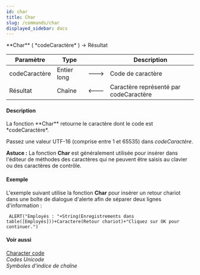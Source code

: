 ```yaml
---
id: char
title: Char
slug: /commands/char
displayed_sidebar: docs
---
```


<!--REF #_command_.Char.Syntax-->**Char** ( *codeCaractère* ) -> Résultat<!-- END REF-->
<!--REF #_command_.Char.Params-->
| Paramètre | Type |  | Description |
| --- | --- | --- | --- |
| codeCaractère | Entier long | &#x1F852; | Code de caractère |
| Résultat | Chaîne | &#x1F850; | Caractère représenté par codeCaractère |

<!-- END REF-->

#### Description 

<!--REF #_command_.Char.Summary-->La fonction **Char** retourne le caractère dont le code est *codeCaractère*.<!-- END REF-->

Passez une valeur UTF-16 (comprise entre 1 et 65535) dans *codeCaractère*.

**Astuce :** La fonction **Char** est généralement utilisée pour insérer dans l'éditeur de méthodes des caractères qui ne peuvent être saisis au clavier ou des caractères de contrôle.

#### Exemple 

L'exemple suivant utilise la fonction **Char** pour insérer un retour chariot dans une boîte de dialogue d'alerte afin de séparer deux lignes d'information :

```4d
 ALERT("Employés : "+String(Enregistrements dans table([Employés]))+Caractere(Retour chariot)+"Cliquez sur OK pour continuer.")
```

#### Voir aussi 

[Character code](character-code.md)  
*Codes Unicode*  
*Symboles d'indice de chaîne*  